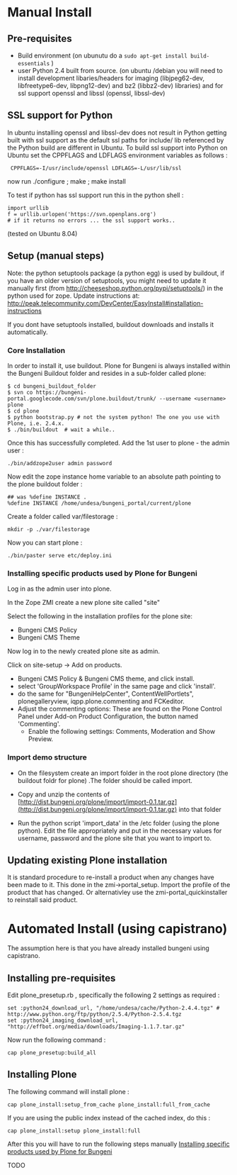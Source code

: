

# Manual Install

## Pre-requisites

  * Build environment (on ubunutu do a `sudo apt-get install build-essentials` )
  * user Python 2.4 built from source. (on ubuntu /debian you will need to install development libaries/headers for imaging (libjpeg62-dev, libfreetype6-dev, libpng12-dev)  and bz2 (libbz2-dev) libraries) and for ssl support openssl and libssl (openssl, libssl-dev)


## SSL support for Python

In ubuntu installing openssl and libssl-dev does not result in Python getting built with ssl support as the default ssl paths for include/ lib referenced by the Python build are different in Ubuntu. To build ssl support into Python on Ubuntu set the CPPFLAGS and LDFLAGS environment variables as follows :

```
 CPPFLAGS=-I/usr/include/openssl LDFLAGS=-L/usr/lib/ssl
```

now run ./configure ; make ; make install

To test if python has ssl support run this in the python shell :

```
import urllib
f = urllib.urlopen('https://svn.openplans.org')
# if it returns no errors ... the ssl support works.. 
```

(tested on Ubuntu 8.04)


## Setup (manual steps)

Note:
the python setuptools package (a python egg) is used by buildout, if you have an older version of setuptools, you might need to update it manually first (from http://cheeseshop.python.org/pypi/setuptools/) in the python used for zope.
Update instructions at: http://peak.telecommunity.com/DevCenter/EasyInstall#installation-instructions

If you dont have setuptools installed, buildout downloads and installs it automatically.

### Core Installation

In order to install it, use buildout. Plone for Bungeni is always installed within the Bungeni Buildout folder and resides in a sub-folder called plone:

```
$ cd bungeni_buildout_folder
$ svn co https://bungeni-portal.googlecode.com/svn/plone.buildout/trunk/ --username <username> plone
$ cd plone
$ python bootstrap.py # not the system python! The one you use with Plone, i.e. 2.4.x. 
$ ./bin/buildout  # wait a while..
```

Once this has successfully completed. Add the 1st user to plone - the admin user :
```
./bin/addzope2user admin password
```

Now edit the zope instance home variable to an absolute path pointing to the plone buildout folder :

```
## was %define INSTANCE .
%define INSTANCE /home/undesa/bungeni_portal/current/plone
```

Create a folder called var/filestorage :
```
mkdir -p ./var/filestorage
```

Now you can start plone :

```
./bin/paster serve etc/deploy.ini
```

### Installing specific products used by Plone for Bungeni

Log in as the admin user into plone.

In the Zope ZMI create a new plone site called "site"

Select the following in the installation profiles for the plone site:
  * Bungeni CMS Policy
  * Bungeni CMS Theme

Now log in to the newly created plone site as admin.

Click on site-setup -> Add on products.

  * Bungeni CMS Policy & Bungeni CMS theme, and click install.
  * select 'GroupWorkspace Profile' in the same page and click 'install'.
  * do the same for "BungeniHelpCenter", ContentWellPortlets", plonegalleryview, iqpp.plone.commenting and FCKeditor.
  * Adjust the commenting options: These are found on the Plone Control Panel under Add-on Product Configuration, the button named 'Commenting'.
    * Enable the following settings: Comments, Moderation and Show Preview.

### Import demo structure

  * On the filesystem create an import folder in the root plone directory (the buildout foldr for plone) .The folder should be called import.

  * Copy and unzip the contents of [http://dist.bungeni.org/plone/import/import-0.1.tar.gz](http://dist.bungeni.org/plone/import/import-0.1.tar.gz) into that folder

  * Run the python script 'import\_data' in the /etc folder (using the plone python). Edit the file appropriately and put in the necessary values for username, password and the plone site that you want to import to.

## Updating existing Plone installation

It is standard procedure to re-install a product when any changes have been made to it.
This done in the zmi->portal\_setup. Import the profile of the product that has changed.
Or alternativley use the zmi-portal\_quickinstaller to reinstall said product.

# Automated Install (using capistrano)

The assumption here is that you have already installed bungeni using capistrano.

## Installing pre-requisites

Edit plone\_presetup.rb , specifically the following 2 settings as required :
```
set :python24_download_url, "/home/undesa/cache/Python-2.4.4.tgz" # http://www.python.org/ftp/python/2.5.4/Python-2.5.4.tgz
set :python24_imaging_download_url, "http://effbot.org/media/downloads/Imaging-1.1.7.tar.gz"
```

Now run the following command :
```
cap plone_presetup:build_all
```

## Installing Plone

The following command will install plone :

```
cap plone_install:setup_from_cache plone_install:full_from_cache
```

If you are using the public index instead of the cached index, do this :

```
cap plone_install:setup plone_install:full
```



After this you will have to run the following steps manually [Installing specific products used by Plone for Bungeni](#Installing_specific_products_used_by_Plone_for_Bungeni.md)




TODO